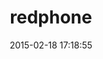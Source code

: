 ---
layout: post
title:  "redphone"
repo:   "portertech/redphone"
date:   2015-02-18 17:18:55
gemurl: https://github.com/portertech/redphone
---